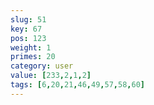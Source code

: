 ```yaml
---
slug: 51
key: 67
pos: 123
weight: 1
primes: 20
category: user
value: [233,2,1,2]
tags: [6,20,21,46,49,57,58,60]
---
```

